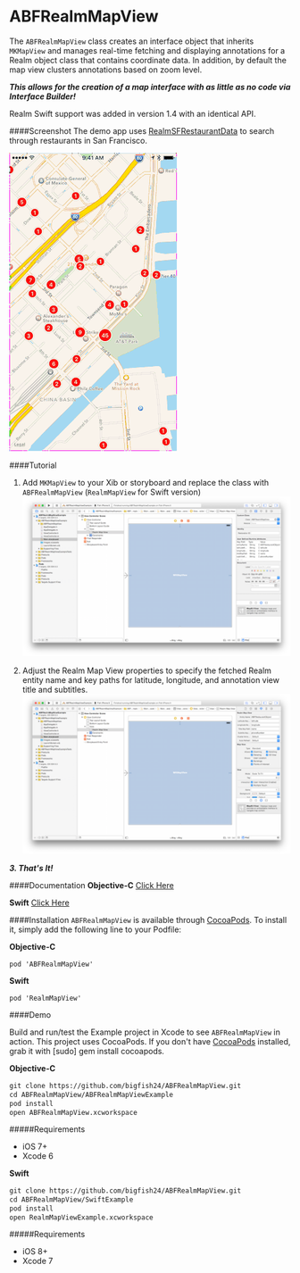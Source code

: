 # ABFRealmMapView

The `ABFRealmMapView` class creates an interface object that inherits `MKMapView` and manages real-time fetching and displaying annotations for a Realm object class that contains coordinate data. In addition, by default the map view clusters annotations based on zoom level.

_**This allows for the creation of a map interface with as little as no code via Interface Builder!**_

Realm Swift support was added in version 1.4 with an identical API.

####Screenshot
The demo app uses [RealmSFRestaurantData](https://github.com/bigfish24/RealmSFRestaurantData) to search through restaurants in San Francisco.

![SF Restaurant Map View](/images/ABFRealmMapView.gif?raw=true "SF Restaurant Map View")

####Tutorial
1. Add `MKMapView` to your Xib or storyboard and replace the class with `ABFRealmMapView` (`RealmMapView` for Swift version)
![Add MKMapView to storyboard](/images/xcode-storyboard1.png?raw=true "Add MKMapView to storyboard")

2. Adjust the Realm Map View properties to specify the fetched Realm entity name and key paths for latitude, longitude, and annotation view title and subtitles.
![Add MKMapView to storyboard](/images/xcode-storyboard2.png?raw=true "Add MKMapView to storyboard")

_**3. That's It!**_

####Documentation
**Objective-C**
[Click Here](http://htmlpreview.github.io/?https://raw.githubusercontent.com/bigfish24/ABFRealmMapView/master/Documentation/ObjcDocs/index.html)

**Swift**
[Click Here](http://htmlpreview.github.io/?https://raw.githubusercontent.com/bigfish24/ABFRealmMapView/master/Documentation/SwiftDocs/index.html)

####Installation
`ABFRealmMapView` is available through [CocoaPods](http://cocoapods.org). To install
it, simply add the following line to your Podfile:

**Objective-C**
```
pod 'ABFRealmMapView'
```
**Swift**
```
pod 'RealmMapView'
```

####Demo

Build and run/test the Example project in Xcode to see `ABFRealmMapView` in action. This project uses CocoaPods. If you don't have [CocoaPods](http://cocoapods.org/) installed, grab it with [sudo] gem install cocoapods.

**Objective-C**
```
git clone https://github.com/bigfish24/ABFRealmMapView.git
cd ABFRealmMapView/ABFRealmMapViewExample
pod install
open ABFRealmMapView.xcworkspace
```
#####Requirements
* iOS 7+
* Xcode 6

**Swift**
```
git clone https://github.com/bigfish24/ABFRealmMapView.git
cd ABFRealmMapView/SwiftExample
pod install
open RealmMapViewExample.xcworkspace
```
#####Requirements
* iOS 8+
* Xcode 7
